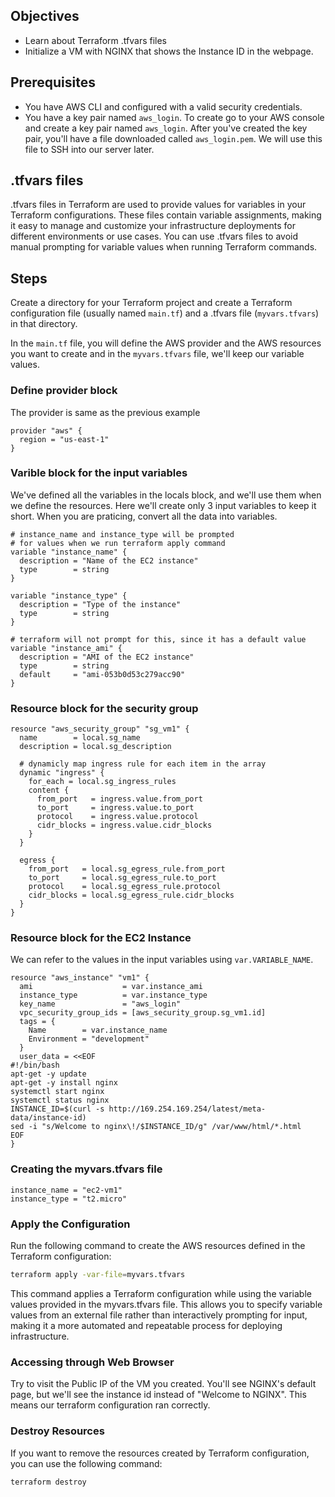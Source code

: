 ## Objectives

- Learn about Terraform .tfvars files
- Initialize a VM with NGINX that shows the Instance ID in the webpage.

## Prerequisites

- You have AWS CLI and configured with a valid security credentials.
- You have a key pair named `aws_login`. To create go to your AWS console and create a key pair named `aws_login`. After you've created the key pair, you'll have a file downloaded called `aws_login.pem`. We will use this file to SSH into our server later.

## .tfvars files

.tfvars files in Terraform are used to provide values for variables in your Terraform configurations. These files contain variable assignments, making it easy to manage and customize your infrastructure deployments for different environments or use cases. You can use .tfvars files to avoid manual prompting for variable values when running Terraform commands.

## Steps

Create a directory for your Terraform project and create a Terraform configuration file (usually named `main.tf`) and a .tfvars file (`myvars.tfvars`) in that directory.

In the `main.tf` file, you will define the AWS provider and the AWS resources you want to create and in the `myvars.tfvars` file, we'll keep our variable values.

### Define provider block

The provider is same as the previous example

```hcl
provider "aws" {
  region = "us-east-1"
}
```

### Varible block for the input variables

We've defined all the variables in the locals block, and we'll use them when we define the resources. Here we'll create only 3 input variables to keep it short. When you are praticing, convert all the data into variables.

```hcl
# instance_name and instance_type will be prompted 
# for values when we run terraform apply command
variable "instance_name" {
  description = "Name of the EC2 instance"
  type        = string
}

variable "instance_type" {
  description = "Type of the instance"
  type        = string
}

# terraform will not prompt for this, since it has a default value
variable "instance_ami" {
  description = "AMI of the EC2 instance"
  type        = string
  default     = "ami-053b0d53c279acc90"
}
```

### Resource block for the security group

```hcl
resource "aws_security_group" "sg_vm1" {
  name        = local.sg_name
  description = local.sg_description

  # dynamicly map ingress rule for each item in the array
  dynamic "ingress" {
    for_each = local.sg_ingress_rules
    content {
      from_port   = ingress.value.from_port
      to_port     = ingress.value.to_port
      protocol    = ingress.value.protocol
      cidr_blocks = ingress.value.cidr_blocks
    }
  }

  egress {
    from_port   = local.sg_egress_rule.from_port
    to_port     = local.sg_egress_rule.to_port
    protocol    = local.sg_egress_rule.protocol
    cidr_blocks = local.sg_egress_rule.cidr_blocks
  }
}
```

### Resource block for the EC2 Instance

We can refer to the values in the input variables using `var.VARIABLE_NAME`.

```hcl
resource "aws_instance" "vm1" {
  ami                    = var.instance_ami
  instance_type          = var.instance_type
  key_name               = "aws_login"
  vpc_security_group_ids = [aws_security_group.sg_vm1.id]
  tags = {
    Name        = var.instance_name
    Environment = "development"
  }
  user_data = <<EOF
#!/bin/bash
apt-get -y update
apt-get -y install nginx
systemctl start nginx
systemctl status nginx
INSTANCE_ID=$(curl -s http://169.254.169.254/latest/meta-data/instance-id)
sed -i "s/Welcome to nginx\!/$INSTANCE_ID/g" /var/www/html/*.html
EOF
}
```

### Creating the myvars.tfvars file

```hcl
instance_name = "ec2-vm1"
instance_type = "t2.micro"
```

### Apply the Configuration

Run the following command to create the AWS resources defined in the Terraform configuration:

```bash
terraform apply -var-file=myvars.tfvars
```

This command applies a Terraform configuration while using the variable values provided in the myvars.tfvars file. This allows you to specify variable values from an external file rather than interactively prompting for input, making it a more automated and repeatable process for deploying infrastructure.

### Accessing through Web Browser

Try to visit the Public IP of the VM you created. You'll see NGINX's default page, but we'll see the instance id instead of "Welcome to NGINX". This means our terraform configuration ran correctly.

### Destroy Resources

If you want to remove the resources created by Terraform configuration, you can use the following command:

```
terraform destroy
```